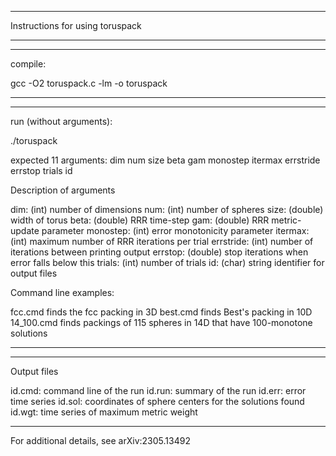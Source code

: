 ********************************
Instructions for using toruspack
********************************


************************************
compile:

gcc -O2 toruspack.c -lm -o toruspack
************************************


*****************************************************************************************
run (without arguments):

./toruspack

expected 11 arguments: dim num size beta gam monostep itermax errstride errstop trials id


Description of arguments

dim:        (int) number of dimensions
num:        (int) number of spheres
size:       (double) width of torus
beta:       (double) RRR time-step
gam:        (double) RRR metric-update parameter
monostep:   (int) error monotonicity parameter
itermax:    (int) maximum number of RRR iterations per trial
errstride:  (int) number of iterations between printing output
errstop:    (double) stop iterations when error falls below this
trials:     (int) number of trials
id:         (char) string identifier for output files


Command line examples:

fcc.cmd     finds the fcc packing in 3D
best.cmd    finds Best's packing in 10D
14_100.cmd  finds packings of 115 spheres in 14D that have 100-monotone solutions
*****************************************************************************************


*************************************************************
Output files

id.cmd: command line of the run
id.run: summary of the run
id.err: error time series
id.sol: coordinates of sphere centers for the solutions found
id.wgt: time series of maximum metric weight
*************************************************************


For additional details, see arXiv:2305.13492
